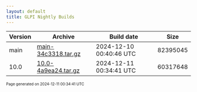 ```yaml
---
layout: default
title: GLPI Nightly Builds
---
```


Version|Archive|Build date|Size
---|---|---|---
main|[main-34c3318.tar.gz](main-34c3318.tar.gz)|2024-12-10 00:40:46 UTC|82395045
10.0|[10.0-4a9ea24.tar.gz](10.0-4a9ea24.tar.gz)|2024-12-11 00:34:41 UTC|60317648

<font size="1">Page generated on 2024-12-11 00:34:41 UTC</font>
